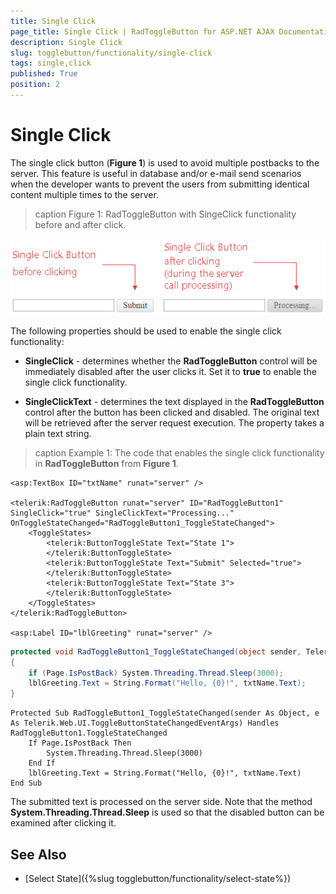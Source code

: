 ```yaml
---
title: Single Click
page_title: Single Click | RadToggleButton for ASP.NET AJAX Documentation
description: Single Click
slug: togglebutton/functionality/single-click
tags: single,click
published: True
position: 2
---
```


# Single Click

The single click button (**Figure 1**) is used to avoid multiple postbacks to the server. This feature is useful in database and/or e-mail send scenarios when the developer wants to prevent the users from submitting identical content multiple times to the server.

>caption Figure 1: RadToggleButton with SingeClick functionality before and after click.

![button-single-click](images/button-single-click.png)

The following properties should be used to enable the single click functionality:

* **SingleClick** - determines whether the **RadToggleButton** control will be immediately disabled after the user clicks it. Set it to **true** to enable the single click functionality.

* **SingleClickText** - determines the text displayed in the **RadToggleButton** control after the button has been clicked and disabled. The original text will be retrieved after the server request execution. The property takes a plain text string.

>caption Example 1: The code that enables the single click functionality in **RadToggleButton** from **Figure 1**.

````ASP.NET
<asp:TextBox ID="txtName" runat="server" />

<telerik:RadToggleButton runat="server" ID="RadToggleButton1" SingleClick="true" SingleClickText="Processing..." OnToggleStateChanged="RadToggleButton1_ToggleStateChanged">
	<ToggleStates>
		<telerik:ButtonToggleState Text="State 1">
		</telerik:ButtonToggleState>
		<telerik:ButtonToggleState Text="Submit" Selected="true">
		</telerik:ButtonToggleState>
		<telerik:ButtonToggleState Text="State 3">
		</telerik:ButtonToggleState>
	</ToggleStates>
</telerik:RadToggleButton>

<asp:Label ID="lblGreeting" runat="server" />
````

````C#
protected void RadToggleButton1_ToggleStateChanged(object sender, Telerik.Web.UI.ToggleButtonStateChangedEventArgs e)
{
	if (Page.IsPostBack) System.Threading.Thread.Sleep(3000);
	lblGreeting.Text = String.Format("Hello, {0}!", txtName.Text);
}
````
````VB
Protected Sub RadToggleButton1_ToggleStateChanged(sender As Object, e As Telerik.Web.UI.ToggleButtonStateChangedEventArgs) Handles RadToggleButton1.ToggleStateChanged
	If Page.IsPostBack Then
		System.Threading.Thread.Sleep(3000)
	End If
	lblGreeting.Text = String.Format("Hello, {0}!", txtName.Text)
End Sub
````

The submitted text is processed on the server side. Note that the method **System.Threading.Thread.Sleep** is used so that the disabled button can be examined after clicking it.

## See Also

 * [Select State]({%slug togglebutton/functionality/select-state%})
